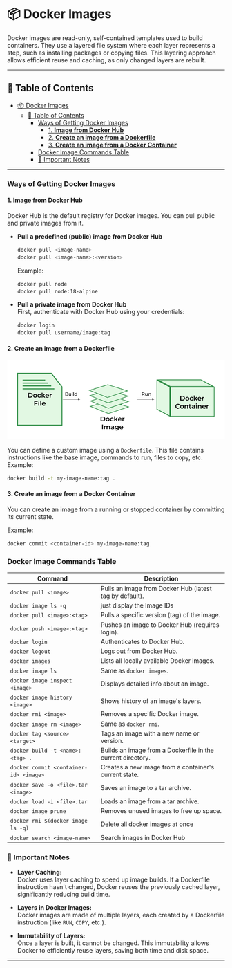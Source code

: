 # 📦 Docker Images

Docker images are read-only, self-contained templates used to build containers. They use a layered file system where each layer represents a step, such as installing packages or copying files. This layering approach allows efficient reuse and caching, as only changed layers are rebuilt.

---

## 📝 Table of Contents

- [📦 Docker Images](#-docker-images)
  - [📝 Table of Contents](#-table-of-contents)
    - [Ways of Getting Docker Images](#ways-of-getting-docker-images)
      - [1. **Image from Docker Hub**](#1-image-from-docker-hub)
      - [2. **Create an image from a Dockerfile**](#2-create-an-image-from-a-dockerfile)
      - [3. **Create an image from a Docker Container**](#3-create-an-image-from-a-docker-container)
    - [Docker Image Commands Table](#docker-image-commands-table)
    - [📌 Important Notes](#-important-notes)

---

### Ways of Getting Docker Images

#### 1. **Image from Docker Hub**  
   Docker Hub is the default registry for Docker images. You can pull public and private images from it.

   - **Pull a predefined (public) image from Docker Hub**

     ```bash
     docker pull <image-name>
     docker pull <image-name>:<version>
     ```

     Example:

     ```bash
     docker pull node
     docker pull node:18-alpine
     ```

   - **Pull a private image from Docker Hub**  
     First, authenticate with Docker Hub using your credentials:
     ```bash
     docker login
     docker pull username/image:tag
     ```

#### 2. **Create an image from a Dockerfile**

   ![Containers vs VMs](./Visuals/Image%20Creation.png)

   You can define a custom image using a `Dockerfile`. This file contains instructions like the base image, commands to run, files to copy, etc.  
   Example:

   ```bash
   docker build -t my-image-name:tag .
   ```

#### 3. **Create an image from a Docker Container**
   You can create an image from a running or stopped container by committing its current state.

   Example:

   ```bash
   docker commit <container-id> my-image-name:tag
   ```

### Docker Image Commands Table

| Command                                | Description                                                 |
| -------------------------------------- | ----------------------------------------------------------- |
| `docker pull <image>`                  | Pulls an image from Docker Hub (latest tag by default).     |
| `docker image ls -q`                   | just display the Image IDs                                  |
| `docker pull <image>:<tag>`            | Pulls a specific version (tag) of the image.                |
| `docker push <image>:<tag>`            | Pushes an image to Docker Hub (requires login).             |
| `docker login`                         | Authenticates to Docker Hub.                                |
| `docker logout`                        | Logs out from Docker Hub.                                   |
| `docker images`                        | Lists all locally available Docker images.                  |
| `docker image ls`                      | Same as `docker images`.                                    |
| `docker image inspect <image>`         | Displays detailed info about an image.                      |
| `docker image history <image>`         | Shows history of an image's layers.                         |
| `docker rmi <image>`                   | Removes a specific Docker image.                            |
| `docker image rm <image>`              | Same as `docker rmi`.                                       |
| `docker tag <source> <target>`         | Tags an image with a new name or version.                   |
| `docker build -t <name>:<tag> .`       | Builds an image from a Dockerfile in the current directory. |
| `docker commit <container-id> <image>` | Creates a new image from a container's current state.       |
| `docker save -o <file>.tar <image>`    | Saves an image to a tar archive.                            |
| `docker load -i <file>.tar`            | Loads an image from a tar archive.                          |
| `docker image prune`                   | Removes unused images to free up space.                     |
| `docker rmi $(docker image ls -q)`     | Delete all docker images at once                            |
| `docker search <image-name>`           | Search images in Docker Hub                                 |

### 📌 Important Notes

- **Layer Caching:**  
  Docker uses layer caching to speed up image builds. If a Dockerfile instruction hasn't changed, Docker reuses the previously cached layer, significantly reducing build time.

- **Layers in Docker Images:**  
  Docker images are made of multiple layers, each created by a Dockerfile instruction (like `RUN`, `COPY`, etc.).

- **Immutability of Layers:**  
  Once a layer is built, it cannot be changed. This immutability allows Docker to efficiently reuse layers, saving both time and disk space.

---

